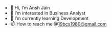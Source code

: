 - 👋 Hi, I’m Ansh Jain
- 👀 I’m interested in Business Analyst
- 🌱 I’m currently learning Development
- 📫 How to reach me @19bcs1980@gmail.com

<!---
Ansh0205Jain/Ansh0205Jain is a ✨ special ✨ repository because its `README.md` (this file) appears on your GitHub profile.
You can click the Preview link to take a look at your changes.
--->
